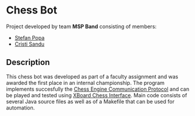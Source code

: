 # Chess Bot

Project developed by team **MSP Band** consisting of members:
- [Stefan Popa](https://github.com/AndreiPopa21)
- [Cristi Sandu](https://github.com/CristiSandu/)

## Description

This chess bot was developed as part of a faculty assignment and was awarded the first place in an internal championship. 
The program implements succesfully the [Chess Engine Communication Protocol](https://www.gnu.org/software/xboard/engine-intf.html) and can be played and tested using [XBoard Chess Interface](https://www.gnu.org/software/xboard/). Main code consists of several Java source files as well as of a Makefile that can be used for automation.
